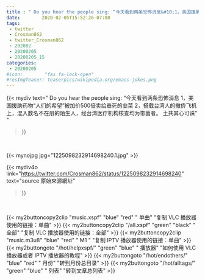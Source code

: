 ```yaml
---
title : " Do you hear the people sing: “今天看到两条恐怖消息&#10;1，美国援助药物“人们的希望”被加价500倍卖给垂死的韭菜&#10;2，搭载台湾人的撤侨飞机上，混入数名不在册的陌生人，经台湾医疗机构核查均为带菌者。&#10;&#10;土共其心可诛”  "
date:        2020-02-05T15:52:26-07:00
tags:
 - twitter
 - Crosman862
 - twitter_Crosman862
 - 202002
 - 20200205
 - 20200205_15
categories:
 - 20200205
#icon:        "fas fa-lock-open"
#resImgTeaser: teaserpics/wikipedia.org/emacs-jokes.png
---
```


{{< mydiv text=" Do you hear the people sing: “今天看到两条恐怖消息&#10;1，美国援助药物“人们的希望”被加价500倍卖给垂死的韭菜&#10;2，搭载台湾人的撤侨飞机上，混入数名不在册的陌生人，经台湾医疗机构核查均为带菌者。&#10;&#10;土共其心可诛”  "
>}}
<br>


 {{< mynojpg jpg="1225098232914698240.1.jpg" >}}<br> 



{{< mydiv4o link="https://twitter.com/Crosman862/status/1225098232914698240"
text="source 原始來源網址"
>}}


<br>





{{< my2buttoncopy2clip "music.xspf"        "blue"   "red"    " 单曲"  "复制 VLC 播放器使用的链接：单曲" >}} {{< my2buttoncopy2clip "/all.xspf"         "green"  "black"  " 全部"  "复制 VLC 播放器使用的链接：全部" >}} {{< my2buttoncopy2clip "music.m3u8"        "blue"   "red"    " M1 "    "复制 IPTV 播放器使用的链接：单曲" >}} {{< my2buttongoto      "/hot/helpxspf/"    "green"  "blue"   " 播放器" "如何使用 VLC 播放器或者 IPTV 播放器的教程" >}} {{< my2buttongoto      "/hot/endothers/"   "blue"   "red"    " 月份"   "转到月份总目录" >}} {{< my2buttongoto      "/hot/alltags/"     "green"  "blue"   " 列表"   "转到文章总列表" >}} 
